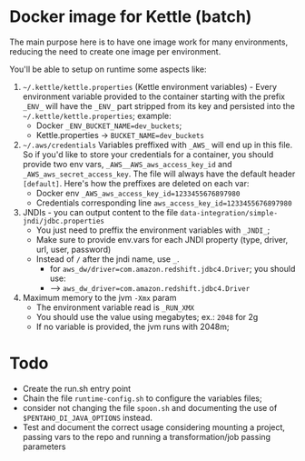 # Docker image for Kettle (batch)

The main purpose here is to have one image work for many environments, reducing the need to create one image per environment.

You'll be able to setup on runtime some aspects like:

1. `~/.kettle/kettle.properties` (Kettle environment variables) - Every environment variable provided to the container starting with the prefix `_ENV_` will have the `_ENV_` part stripped from its key and persisted into the `~/.kettle/kettle.properties`; example:
     * Docker `_ENV_BUCKET_NAME=dev_buckets`;
     * Kettle.properties -> `BUCKET_NAME=dev_buckets`
2. `~/.aws/credentials` Variables preffixed with `_AWS_` will end up in this file. So if you'd like to store your credentials for a container, you should provide two env vars, `_AWS__AWS_aws_access_key_id` and `_AWS_aws_secret_access_key`. The file will always have the default header `[default]`. Here's how the preffixes are deleted on each var:
     * Docker env `_AWS_aws_access_key_id=1233455676897980`
     * Credentials corresponding line `aws_access_key_id=1233455676897980`
3. JNDIs - you can output content to the file `data-integration/simple-jndi/jdbc.properties`
      * You just need to preffix the environment variables with `_JNDI_`;
      * Make sure to provide env.vars for each JNDI property (type, driver, url, user, password)
      * Instead of `/` after the jndi name, use `_`.
        * for `aws_dw/driver=com.amazon.redshift.jdbc4.Driver`; you should use:
        * --> `aws_dw_driver=com.amazon.redshift.jdbc4.Driver`
4. Maximum memory to the jvm `-Xmx` param
      * The environment variable read is `_RUN_XMX`
      * You should use the value using megabytes; ex.: `2048` for 2g
      * If no variable is provided, the jvm runs with 2048m;

# Todo

* Create the run.sh entry point
* Chain the file `runtime-config.sh` to configure the variables files;
* consider not changing the file `spoon.sh` and documenting the use of `$PENTAHO_DI_JAVA_OPTIONS` instead.
* Test and document the correct usage considering mounting a project, passing vars to the repo and running a transformation/job passing parameters
